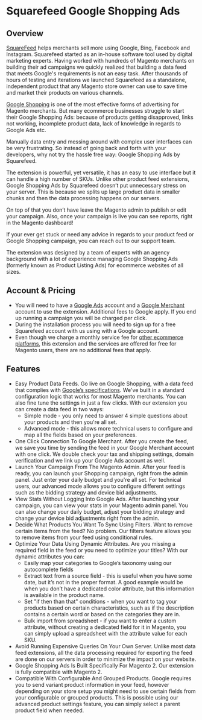 # Squarefeed Google Shopping Ads

## Overview

[SquareFeed](https://squarefeed.io/) helps merchants sell more using Google, Bing, Facebook and Instagram. Squarefeed started as an in-house software tool used by digital marketing experts. Having worked with hundreds of Magento merchants on building their ad campaigns we quickly realized that building a data feed that meets Google's requirements is not an easy task. After thousands of hours of testing and iterations we launched Squarefeed as a standalone, independent product that any Magento store owner can use to save time and market their products on various channels. 

[Google Shopping](https://www.google.com/retail/solutions/shopping-campaigns/) is one of the most effective forms of advertising for Magento merchants. But many ecommerce businesses struggle to start their Google Shopping Ads: because of products getting disapproved, links not working, incomplete product data, lack of knowledge in regards to Google Ads etc.

Manually data entry and messing around with complex user interfaces can be very frustrating. So instead of going back and forth with your developers, why not try the hassle free way: Google Shopping Ads by Squarefeed. 

The extension is powerful, yet versatile, it has an easy to use interface but it can handle a high number of SKUs. Unlike other product feed extensions, Google Shopping Ads by Squarefeed doesn’t put unnecessary stress on your server. This is because we splits up large product data in smaller chunks and then the data processing happens on our servers.

On top of that you don’t have leave the Magento admin to publish or edit your campaign. Also, once your campaign is live you can see reports, right in the Magento dashboard!

If your ever get stuck or need any advice in regards to your product feed or Google Shopping campaign, you can reach out to our support team.

The extension was designed by a team of experts with an agency background with a lot of experience managing Google Shopping Ads (formerly known as Product Listing Ads) for ecommerce websites of all sizes.

## Account & Pricing

* You will need to have a [Google Ads](https://ads.google.com/home/) account and a [Google Merchant](https://www.google.com/retail/solutions/merchant-center/) account to use the extension. Additional fees to Google apply. If you end up running a campaign you will be charged per click.
* During the installation process you will need to sign up for a free Squarefeed account with us using with a Google account.
* Even though we charge a monthly service fee for [other ecommerce platforms](https://squarefeed.io/), this extension and the services are offered for free for Magento users, there are no additional fees that apply.
 
## Features

* Easy Product Data Feeds. Go live on Google Shopping, with a data feed that complies with [Google’s specifications](https://support.google.com/merchants/answer/7052112). We've built in a standard configuration logic that works for most Magento merchants. You can also fine tune the settings in just a few clicks. With our extension you can create a data feed in two ways:
    - Simple mode - you only need to answer 4 simple questions about your products and then you're all set.
    - Advanced mode - this allows more technical users to configure and map all the fields based on your preferences.
* One Click Connection To Google Merchant. After you create the feed, we save you time by sending the feed in your Google Merchant account with one click. We double check your tax and shipping settings, domain verification and we link up your Google Ads account as well.
* Launch Your Campaign From The Magento Admin. After your feed is ready, you can launch your Shopping campaign, right from the admin panel. Just enter your daily budget and you're all set. For technical users, our advanced mode allows you to configure different settings such as the bidding strategy and device bid adjustments.
* View Stats Without Logging Into Google Ads. After launching your campaign, you can view your stats in your Magento admin panel. You can also change your daily budget, adjust your bidding strategy and change your device bid adjustments right from the admin.
* Decide What Products You Want To Sync Using Filters. Want to remove certain items from the feed? No problem. Our filters feature allows you to remove items from your feed using conditional rules.
* Optimize Your Data Using Dynamic Attributes. Are you missing a required field in the feed or you need to optimize your titles? With our dynamic attributes you can:
    - Easily map your categories to Google’s taxonomy using our autocomplete fields
    - Extract text from a source field - this is useful when you have some date, but it’s not in the proper format. A good example would be when you don’t have a dedicated color attribute, but this information is available in the product name.
    - Set "if then than that" conditions - when you want to tag your products based on certain characteristics, such as if the description contains a certain word or based on the categories they are in.
    - Bulk import from spreadsheet - if you want to enter a custom attribute, without creating a dedicated field for it in Magento, you can simply upload a spreadsheet with the attribute value for each SKU.
* Avoid Running Expensive Queries On Your Own Server. Unlike most data feed extensions, all the data processing required for exporting the feed are done on our servers in order to minimize the impact on your website.
* Google Shopping Ads Is Built Specifically For Magento 2. Our extension is fully compatible with Magento 2.
* Compatible With Configurable And Grouped Products. Google requires you to send variant product information in your feed, however depending on your store setup you might need to use certain fields from your configurable or grouped products. This is possible using our advanced product settings feature, you can simply select a parent product field when needed.
